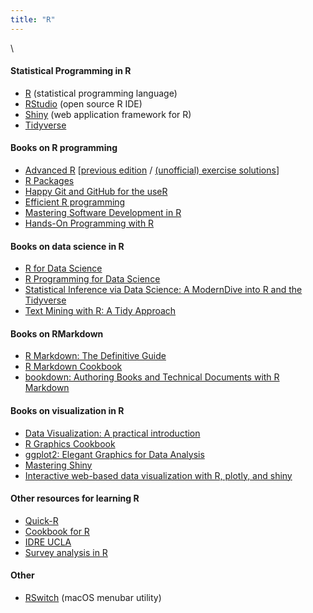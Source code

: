 ```yaml
---
title: "R"
---
```


\  

#### Statistical Programming in R

* [R](http://www.r-project.org) (statistical programming language)
* [RStudio](http://www.rstudio.com) (open source R IDE)
* [Shiny](http://shiny.rstudio.com/) (web application framework for R)
* [Tidyverse](http://www.tidyverse.org/)

#### Books on R programming

* [Advanced R](https://adv-r.hadley.nz/) [[previous edition](http://adv-r.had.co.nz) / [(unofficial) exercise solutions](https://bookdown.org/Tazinho/Advanced-R-Solutions/)] 
* [R Packages](https://r-pkgs.org/)
* [Happy Git and GitHub for the useR](https://happygitwithr.com/)
* [Efficient R programming](https://csgillespie.github.io/efficientR/)
* [Mastering Software Development in R](https://bookdown.org/rdpeng/RProgDA/)
* [Hands-On Programming with R](https://rstudio-education.github.io/hopr/)

#### Books on data science in R

* [R for Data Science](http://r4ds.had.co.nz/) 
* [R Programming for Data Science](https://bookdown.org/rdpeng/rprogdatascience/)
* [Statistical Inference via Data Science: A ModernDive into R and the Tidyverse](https://moderndive.com/)
* [Text Mining with R: A Tidy Approach](https://www.tidytextmining.com/)

#### Books on RMarkdown

* [R Markdown: The Definitive Guide](https://bookdown.org/yihui/rmarkdown/)
* [R Markdown Cookbook](https://bookdown.org/yihui/rmarkdown-cookbook/)
* [bookdown: Authoring Books and Technical Documents with R Markdown](https://bookdown.org/yihui/bookdown/)

#### Books on visualization in R

* [Data Visualization: A practical introduction](http://socviz.co/)
* [R Graphics Cookbook](https://r-graphics.org/)
* [ggplot2: Elegant Graphics for Data Analysis ](https://ggplot2-book.org/)
* [Mastering Shiny](https://mastering-shiny.org/)
* [Interactive web-based data visualization with R, plotly, and shiny](https://plotly-r.com/)

#### Other resources for learning R

* [Quick-R](http://www.statmethods.net/index.html)
* [Cookbook for R](http://www.cookbook-r.com/)
* [IDRE UCLA](http://stats.idre.ucla.edu/r/)
* [Survey analysis in R](http://r-survey.r-forge.r-project.org/survey/index.html)

#### Other 

* [RSwitch](https://rud.is/rswitch/) (macOS menubar utility)
